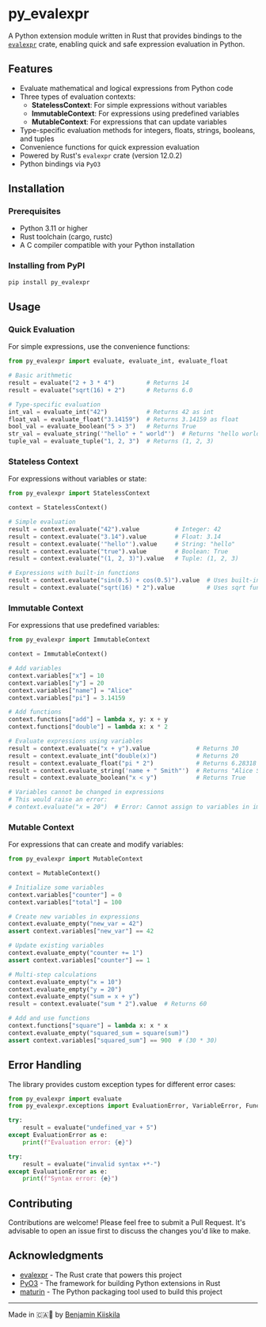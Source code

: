 # py_evalexpr

A Python extension module written in Rust that provides bindings to the [`evalexpr`](https://crates.io/crates/evalexpr)
crate, enabling quick and safe expression evaluation in Python.

## Features

- Evaluate mathematical and logical expressions from Python code
- Three types of evaluation contexts:
  - **StatelessContext**: For simple expressions without variables
  - **ImmutableContext**: For expressions using predefined variables
  - **MutableContext**: For expressions that can update variables
- Type-specific evaluation methods for integers, floats, strings, booleans, and tuples
- Convenience functions for quick expression evaluation
- Powered by Rust's `evalexpr` crate (version 12.0.2)
- Python bindings via `PyO3`

## Installation

### Prerequisites

- Python 3.11 or higher
- Rust toolchain (cargo, rustc)
- A C compiler compatible with your Python installation

### Installing from PyPI

```bash
pip install py_evalexpr
```

## Usage

### Quick Evaluation

For simple expressions, use the convenience functions:

```python
from py_evalexpr import evaluate, evaluate_int, evaluate_float

# Basic arithmetic
result = evaluate("2 + 3 * 4")         # Returns 14
result = evaluate("sqrt(16) + 2")      # Returns 6.0

# Type-specific evaluation
int_val = evaluate_int("42")           # Returns 42 as int
float_val = evaluate_float("3.14159")  # Returns 3.14159 as float
bool_val = evaluate_boolean("5 > 3")   # Returns True
str_val = evaluate_string('"hello" + " world"')  # Returns "hello world"
tuple_val = evaluate_tuple("1, 2, 3")  # Returns (1, 2, 3)
```

### Stateless Context

For expressions without variables or state:

```python
from py_evalexpr import StatelessContext

context = StatelessContext()

# Simple evaluation
result = context.evaluate("42").value          # Integer: 42
result = context.evaluate("3.14").value        # Float: 3.14
result = context.evaluate('"hello"').value     # String: "hello"
result = context.evaluate("true").value        # Boolean: True
result = context.evaluate("(1, 2, 3)").value   # Tuple: (1, 2, 3)

# Expressions with built-in functions
result = context.evaluate("sin(0.5) + cos(0.5)").value  # Uses built-in math functions
result = context.evaluate("sqrt(16) * 2").value         # Uses sqrt function
```

### Immutable Context

For expressions that use predefined variables:

```python
from py_evalexpr import ImmutableContext

context = ImmutableContext()

# Add variables
context.variables["x"] = 10
context.variables["y"] = 20
context.variables["name"] = "Alice"
context.variables["pi"] = 3.14159

# Add functions
context.functions["add"] = lambda x, y: x + y
context.functions["double"] = lambda x: x * 2

# Evaluate expressions using variables
result = context.evaluate("x + y").value             # Returns 30
result = context.evaluate_int("double(x)")           # Returns 20
result = context.evaluate_float("pi * 2")            # Returns 6.28318
result = context.evaluate_string('name + " Smith"')  # Returns "Alice Smith"
result = context.evaluate_boolean("x < y")           # Returns True

# Variables cannot be changed in expressions
# This would raise an error:
# context.evaluate("x = 20")  # Error: Cannot assign to variables in immutable context
```

### Mutable Context

For expressions that can create and modify variables:

```python
from py_evalexpr import MutableContext

context = MutableContext()

# Initialize some variables
context.variables["counter"] = 0
context.variables["total"] = 100

# Create new variables in expressions
context.evaluate_empty("new_var = 42")
assert context.variables["new_var"] == 42

# Update existing variables
context.evaluate_empty("counter += 1")
assert context.variables["counter"] == 1

# Multi-step calculations
context.evaluate_empty("x = 10")
context.evaluate_empty("y = 20")
context.evaluate_empty("sum = x + y")
result = context.evaluate("sum * 2").value  # Returns 60

# Add and use functions
context.functions["square"] = lambda x: x * x
context.evaluate_empty("squared_sum = square(sum)")
assert context.variables["squared_sum"] == 900  # (30 * 30)
```

## Error Handling

The library provides custom exception types for different error cases:

```python
from py_evalexpr import evaluate
from py_evalexpr.exceptions import EvaluationError, VariableError, FunctionError

try:
    result = evaluate("undefined_var + 5")
except EvaluationError as e:
    print(f"Evaluation error: {e}")

try:
    result = evaluate("invalid syntax +*-")
except EvaluationError as e:
    print(f"Syntax error: {e}")
```

## Contributing

Contributions are welcome! Please feel free to submit a Pull Request. It's advisable to open an issue first to discuss the changes you'd like to make.

## Acknowledgments

- [evalexpr](https://crates.io/crates/evalexpr) - The Rust crate that powers this project
- [PyO3](https://pyo3.rs) - The framework for building Python extensions in Rust
- [maturin](https://maturin.rs) - The Python packaging tool used to build this project

---
Made in 🇨🇦🍁 by [Benjamin Kiiskila](https://github.com/b-kiiskila)
